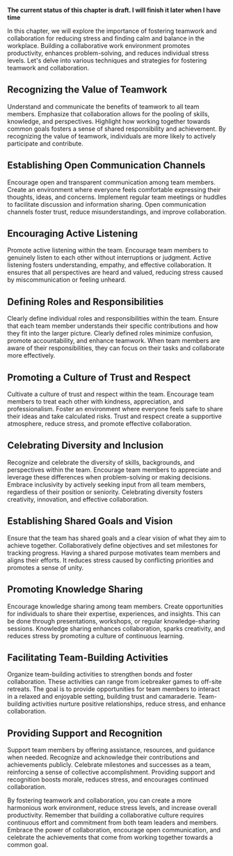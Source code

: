 **The current status of this chapter is draft. I will finish it later when I have time**

In this chapter, we will explore the importance of fostering teamwork and collaboration for reducing stress and finding calm and balance in the workplace. Building a collaborative work environment promotes productivity, enhances problem-solving, and reduces individual stress levels. Let's delve into various techniques and strategies for fostering teamwork and collaboration.

Recognizing the Value of Teamwork
---------------------------------

Understand and communicate the benefits of teamwork to all team members. Emphasize that collaboration allows for the pooling of skills, knowledge, and perspectives. Highlight how working together towards common goals fosters a sense of shared responsibility and achievement. By recognizing the value of teamwork, individuals are more likely to actively participate and contribute.

Establishing Open Communication Channels
----------------------------------------

Encourage open and transparent communication among team members. Create an environment where everyone feels comfortable expressing their thoughts, ideas, and concerns. Implement regular team meetings or huddles to facilitate discussion and information sharing. Open communication channels foster trust, reduce misunderstandings, and improve collaboration.

Encouraging Active Listening
----------------------------

Promote active listening within the team. Encourage team members to genuinely listen to each other without interruptions or judgment. Active listening fosters understanding, empathy, and effective collaboration. It ensures that all perspectives are heard and valued, reducing stress caused by miscommunication or feeling unheard.

Defining Roles and Responsibilities
-----------------------------------

Clearly define individual roles and responsibilities within the team. Ensure that each team member understands their specific contributions and how they fit into the larger picture. Clearly defined roles minimize confusion, promote accountability, and enhance teamwork. When team members are aware of their responsibilities, they can focus on their tasks and collaborate more effectively.

Promoting a Culture of Trust and Respect
----------------------------------------

Cultivate a culture of trust and respect within the team. Encourage team members to treat each other with kindness, appreciation, and professionalism. Foster an environment where everyone feels safe to share their ideas and take calculated risks. Trust and respect create a supportive atmosphere, reduce stress, and promote effective collaboration.

Celebrating Diversity and Inclusion
-----------------------------------

Recognize and celebrate the diversity of skills, backgrounds, and perspectives within the team. Encourage team members to appreciate and leverage these differences when problem-solving or making decisions. Embrace inclusivity by actively seeking input from all team members, regardless of their position or seniority. Celebrating diversity fosters creativity, innovation, and effective collaboration.

Establishing Shared Goals and Vision
------------------------------------

Ensure that the team has shared goals and a clear vision of what they aim to achieve together. Collaboratively define objectives and set milestones for tracking progress. Having a shared purpose motivates team members and aligns their efforts. It reduces stress caused by conflicting priorities and promotes a sense of unity.

Promoting Knowledge Sharing
---------------------------

Encourage knowledge sharing among team members. Create opportunities for individuals to share their expertise, experiences, and insights. This can be done through presentations, workshops, or regular knowledge-sharing sessions. Knowledge sharing enhances collaboration, sparks creativity, and reduces stress by promoting a culture of continuous learning.

Facilitating Team-Building Activities
-------------------------------------

Organize team-building activities to strengthen bonds and foster collaboration. These activities can range from icebreaker games to off-site retreats. The goal is to provide opportunities for team members to interact in a relaxed and enjoyable setting, building trust and camaraderie. Team-building activities nurture positive relationships, reduce stress, and enhance collaboration.

Providing Support and Recognition
---------------------------------

Support team members by offering assistance, resources, and guidance when needed. Recognize and acknowledge their contributions and achievements publicly. Celebrate milestones and successes as a team, reinforcing a sense of collective accomplishment. Providing support and recognition boosts morale, reduces stress, and encourages continued collaboration.

By fostering teamwork and collaboration, you can create a more harmonious work environment, reduce stress levels, and increase overall productivity. Remember that building a collaborative culture requires continuous effort and commitment from both team leaders and members. Embrace the power of collaboration, encourage open communication, and celebrate the achievements that come from working together towards a common goal.
